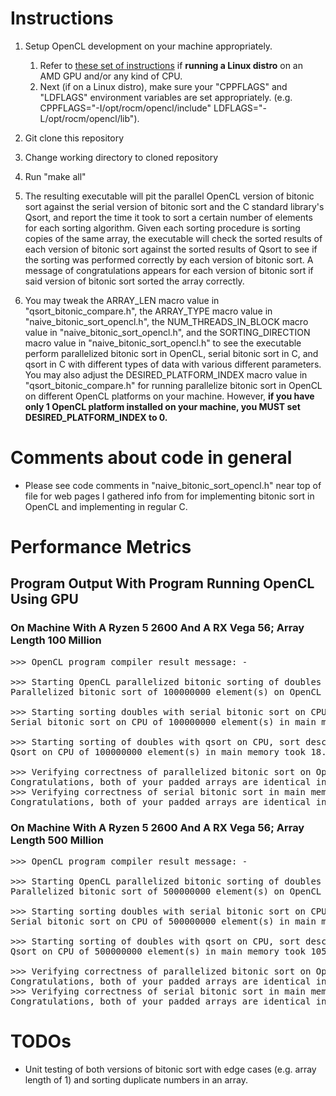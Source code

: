 
# Instructions

1. Setup OpenCL development on your machine appropriately.
   1. Refer to [these set of instructions](https://github.com/tedliosu/opencl_install_instructions)
     if **running a Linux distro** on an AMD GPU and/or any kind of CPU.
   2. Next (if on a Linux distro), make sure your "CPPFLAGS" and
       "LDFLAGS" environment variables are set appropriately. (e.g.
       CPPFLAGS="-I/opt/rocm/opencl/include" LDFLAGS="-L/opt/rocm/opencl/lib").

2. Git clone this repository

3. Change working directory to cloned repository

4. Run "make all"

5. The resulting executable will pit the parallel OpenCL version of bitonic sort against the serial version
   of bitonic sort and the C standard library's Qsort, and report the time it took to sort a certain number
   of elements for each sorting algorithm. Given each sorting procedure is sorting copies of the same array,
   the executable will check the sorted results of each version of bitonic sort against the sorted results
   of Qsort to see if the sorting was performed correctly by each version of bitonic sort. A message of
   congratulations appears for each version of bitonic sort if said version of bitonic sort sorted the array
   correctly.

6. You may tweak the ARRAY_LEN macro value in "qsort_bitonic_compare.h", the ARRAY_TYPE macro value in
   "naive_bitonic_sort_opencl.h", the NUM_THREADS_IN_BLOCK macro value in "naive_bitonic_sort_opencl.h",
   and the SORTING_DIRECTION macro value in "naive_bitonic_sort_opencl.h" to see the executable perform
   parallelized bitonic sort in OpenCL, serial bitonic sort in C, and qsort in C with different types of
   data with various different parameters. You may also adjust the DESIRED_PLATFORM_INDEX macro value in
   "qsort_bitonic_compare.h" for running parallelize bitonic sort in OpenCL on different OpenCL platforms
   on your machine. However, **if you have only 1 OpenCL platform installed on your machine, you MUST
   set DESIRED_PLATFORM_INDEX to 0.**

# Comments about code in general

 - Please see code comments in "naive_bitonic_sort_opencl.h" near top of file for web pages I gathered info
   from for implementing bitonic sort in OpenCL and implementing in regular C.

# Performance Metrics

## Program Output With Program Running OpenCL Using GPU ##

### On Machine With A Ryzen 5 2600 And A RX Vega 56; Array Length 100 Million ###

<pre>
>>> OpenCL program compiler result message: - 

>>> Starting OpenCL parallelized bitonic sorting of doubles with 256 work-items per workgroup, sort descending...
Parallelized bitonic sort of 100000000 element(s) on OpenCL device took 2.494582 seconds

>>> Starting sorting doubles with serial bitonic sort on CPU, sort descending...
Serial bitonic sort on CPU of 100000000 element(s) in main memory took 62.986346 seconds

>>> Starting sorting of doubles with qsort on CPU, sort descending...
Qsort on CPU of 100000000 element(s) in main memory took 18.480286 seconds

>>> Verifying correctness of parallelized bitonic sort on OpenCL device...
Congratulations, both of your padded arrays are identical in content!
>>> Verifying correctness of serial bitonic sort in main memory...
Congratulations, both of your padded arrays are identical in content!
</pre>

### On Machine With A Ryzen 5 2600 And A RX Vega 56; Array Length 500 Million ###

<pre>
>>> OpenCL program compiler result message: - 

>>> Starting OpenCL parallelized bitonic sorting of doubles with 256 work-items per workgroup, sort descending...
Parallelized bitonic sort of 500000000 element(s) on OpenCL device took 11.263392 seconds

>>> Starting sorting doubles with serial bitonic sort on CPU, sort descending...
Serial bitonic sort on CPU of 500000000 element(s) in main memory took 300.024577 seconds

>>> Starting sorting of doubles with qsort on CPU, sort descending...
Qsort on CPU of 500000000 element(s) in main memory took 105.718650 seconds

>>> Verifying correctness of parallelized bitonic sort on OpenCL device...
Congratulations, both of your padded arrays are identical in content!
>>> Verifying correctness of serial bitonic sort in main memory...
Congratulations, both of your padded arrays are identical in content!
</pre>

# TODOs

 - Unit testing of both versions of bitonic sort with edge cases (e.g. array length of 1)
   and sorting duplicate numbers in an array.

